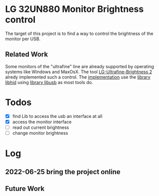 # LG 32UN880 Monitor Brightness control

The target of this project is to find a way to control the brightness of the monitor per USB.

## Related Work

Some monitors of the "ultrafine" line are already supported by operating systems like Windows and MaxOsX. The tool [LG-Ultrafine-Brightness 2](https://github.com/Willian-Zhang/LG-Ultrafine-Brightness-2) alredy implemented such a control. The [implementation](https://github.com/Willian-Zhang/LG-Ultrafine-Brightness-2/blob/master/LG-Ultrafine-Brightness/LGUltraFine.cpp) use the [library libhid](https://github.com/signal11/hidapi/blob/master/libusb/hid.c) using [library libusb](https://libusb.info/) as most tools do.

# Todos
- [x] find Lib to access the usb an interface at all
- [x] access the monitor interface
- [ ] read out current brightness
- [ ] change monitor brightness

# Log
## 2022-06-25 bring the project online

## Future Work